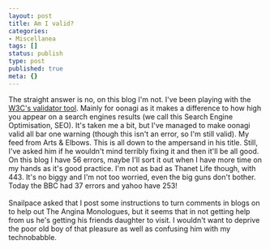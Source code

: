 ```yaml
---
layout: post
title: Am I valid?
categories:
- Miscellanea
tags: []
status: publish
type: post
published: true
meta: {}
---
```

The straight answer is no, on this blog I'm not. I've been playing with the <a href="http://validator.w3.org/">W3C's validator tool</a>. Mainly for oonagi as it makes a difference to how high you appear on a search engines results (we call this Search Engine Optimisation, SEO). It's taken me a bit, but I've managed to make oonagi valid all bar one warning (though this isn't an error, so I'm still valid). My feed from Arts &amp; Elbows. This is all down to the ampersand in his title. Still, I've asked him if he wouldn't mind terribly fixing it and then it'll be all good. On this blog I have 56 errors, maybe I'll sort it out when I have more time on my hands as it's good practice. I'm not as bad as Thanet Life though, with 443. It's no biggy and I'm not too worried, even the big guns don't bother. Today the BBC had 37 errors and yahoo have 253!<br /><br />Snailpace asked that I post some instructions to turn comments in blogs on to help out The Angina Monologues, but it seems that in not getting help from us he's getting his friends daughter to visit. I wouldn't want to deprive the poor old boy of that pleasure as well as confusing him with my technobabble.
